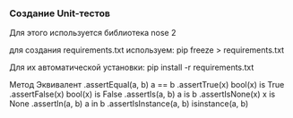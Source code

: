 ### Создание Unit-тестов

Для этого используется библиотека nose 2

для создания requirements.txt
используем: pip freeze > requirements.txt

Для их автоматической установки:
pip install -r requirements.txt

Метод	                    Эквивалент
.assertEqual(a, b)	    a == b
.assertTrue(x)	        bool(x) is True
.assertFalse(x)	        bool(x) is False
.assertIs(a, b)	        a is b
.assertIsNone(x)	    x is None
.assertIn(a, b)	        a in b
.assertIsInstance(a, b)	isinstance(a, b)